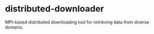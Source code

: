 # distributed-downloader
MPI-based distributed downloading tool for retrieving data from diverse domains.
